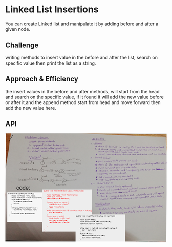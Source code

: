 # Linked List Insertions


You can create Linked list and manipulate it by adding before and after a given node.

## Challenge

writing methods to insert value in the before and after the list, search on specific value then print the list as a string.

## Approach & Efficiency

the insert values in the before and after methods, will start from the head and search on the specific value, 
if it found it will add the new value before or after it.and the append method start from head and move forward 
then add the new value here.
## API
 ![Linked List Insertions](https://github.com/BayanKhalil/401-data-structures-and-algorithms/blob/main/Data-Structures/LinkedList/assests/appendBeforeAfter.jpg)
